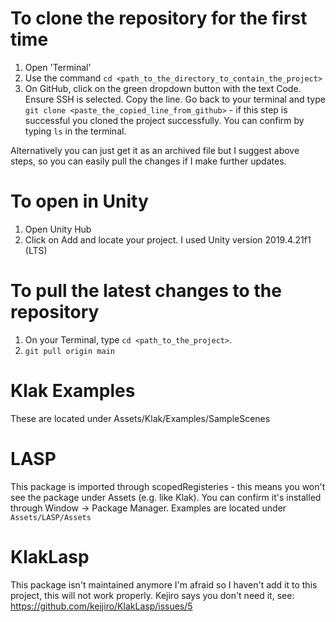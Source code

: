 # To clone the repository for the first time 
1. Open 'Terminal'
2. Use the command `cd <path_to_the_directory_to_contain_the_project>`
3. On GitHub, click on the green dropdown button with the text Code. Ensure SSH is selected. Copy the line. Go back to your terminal and type `git clone <paste_the_copied_line_from_github>` - if this step is successful you cloned the project successfully. You can confirm by typing `ls` in the terminal.

Alternatively you can just get it as an archived file but I suggest above steps, so you can easily pull the changes if I make further updates.

# To open in Unity
1. Open Unity Hub
2. Click on Add and locate your project. I used Unity version 2019.4.21f1 (LTS)

# To pull the latest changes to the repository
1. On your Terminal, type `cd <path_to_the_project>`.
2. `git pull origin main`

# Klak Examples
These are located under Assets/Klak/Examples/SampleScenes

# LASP
This package is imported through scopedRegisteries - this means you won't see the package under Assets (e.g. like Klak). You can confirm it's installed through Window -> Package Manager. Examples are located under `Assets/LASP/Assets`

# KlakLasp
This package isn't maintained anymore I'm afraid so I haven't add it to this project, this will not work properly. Kejiro says you don't need it, see: https://github.com/keijiro/KlakLasp/issues/5
